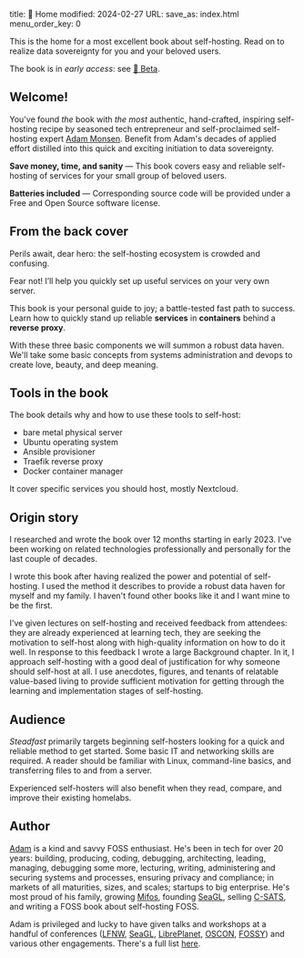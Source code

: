 title: 📖 Home
modified: 2024-02-27
URL:
save_as: index.html
menu_order_key: 0


This is the home for a most excellent book about self-hosting.
Read on to realize data sovereignty for you and your beloved users.

The book is in _early access_:
see [👀 Beta]({filename}/news/beta.md).

## Welcome!

You've found _the_ book with _the most_ authentic, hand-crafted, inspiring self-hosting recipe by seasoned tech entrepreneur and self-proclaimed self-hosting expert [Adam Monsen](https://adammonsen.com).
Benefit from Adam's decades of applied effort distilled into this quick and exciting initiation to data sovereignty.

**Save money, time, and sanity** — This book covers easy and reliable self-hosting of services for your small group of beloved users.

**Batteries included** — Corresponding source code will be provided under a Free and Open Source software license.

## From the back cover

Perils await, dear hero: the self-hosting ecosystem is crowded and confusing.

Fear not! I’ll help you quickly set up useful services on your very own server.

This book is your personal guide to joy; a battle-tested fast path to success. Learn how to quickly stand up reliable **services** in **containers** behind a **reverse proxy**.

With these three basic components we will summon a robust data haven. We'll take some basic concepts from systems administration and devops to create love, beauty, and deep meaning.

## Tools in the book

The book details why and how to use these tools to self-host:

* bare metal physical server
* Ubuntu operating system
* Ansible provisioner
* Traefik reverse proxy
* Docker container manager

It cover specific services you should host, mostly Nextcloud.

## Origin story

I researched and wrote the book over 12 months starting in early 2023.
I've been working on related technologies professionally and personally for the last couple of decades.

I wrote this book after having realized the power and potential of self-hosting.
I used the method it describes to provide a robust data haven for myself and my family.
I haven't found other books like it and I want mine to be the first.

I've given lectures on self-hosting and received feedback from attendees: they are already experienced at learning tech, they are seeking the motivation to self-host along with high-quality information on how to do it well.
In response to this feedback I wrote a large Background chapter.
In it, I approach self-hosting with a good deal of justification for why someone should self-host at all.
I use anecdotes, figures, and tenants of relatable value-based living to provide sufficient motivation for getting through the learning and implementation stages of self-hosting.

## Audience

*Steadfast* primarily targets beginning self-hosters looking for a quick and reliable method to get started. Some basic IT and networking skills are required. A reader should be familiar with Linux, command-line basics, and transferring files to and from a server.

Experienced self-hosters will also benefit when they read, compare, and improve their existing homelabs.

## Author

[Adam](https://adammonsen.com) is a kind and savvy FOSS enthusiast. He's been in tech for over 20 years: building, producing, coding, debugging, architecting, leading, managing, debugging some more, lecturing, writing, administering and securing systems and processes, ensuring privacy and compliance; in markets of all maturities, sizes, and scales; startups to big enterprise. He's most proud of his family, growing [Mifos](https://mifos.org), founding [SeaGL](https://seagl.org), selling [C-SATS](https://csats.com), and writing a FOSS book about self-hosting FOSS.

Adam is privileged and lucky to have given talks and workshops at a handful of conferences ([LFNW](https://lfnw.org/), [SeaGL](https://seagl.org), [LibrePlanet](https://libreplanet.org), [OSCON](https://en.wikipedia.org/wiki/O%27Reilly_Open_Source_Convention), [FOSSY](https://fossy.us/)) and various other engagements. There's a full list [here](https://adammonsen.com/talks/).
